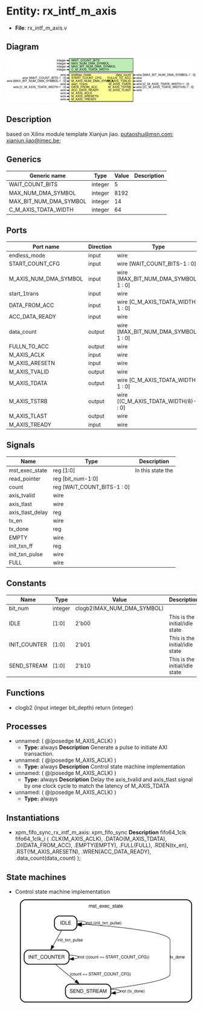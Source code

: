 # Entity: rx_intf_m_axis

- **File**: rx_intf_m_axis.v
## Diagram

![Diagram](rx_intf_m_axis.svg "Diagram")
## Description

 based on Xilinx module template
 Xianjun jiao. putaoshu@msn.com; xianjun.jiao@imec.be;

## Generics

| Generic name           | Type    | Value | Description |
| ---------------------- | ------- | ----- | ----------- |
| WAIT_COUNT_BITS        | integer | 5     |             |
| MAX_NUM_DMA_SYMBOL     | integer | 8192  |             |
| MAX_BIT_NUM_DMA_SYMBOL | integer | 14    |             |
| C_M_AXIS_TDATA_WIDTH   | integer | 64    |             |
## Ports

| Port name             | Direction | Type                                  | Description |
| --------------------- | --------- | ------------------------------------- | ----------- |
| endless_mode          | input     | wire                                  |             |
| START_COUNT_CFG       | input     | wire [WAIT_COUNT_BITS-1 : 0]          |             |
| M_AXIS_NUM_DMA_SYMBOL | input     | wire [MAX_BIT_NUM_DMA_SYMBOL-1 : 0]   |             |
| start_1trans          | input     | wire                                  |             |
| DATA_FROM_ACC         | input     | wire [C_M_AXIS_TDATA_WIDTH-1 : 0]     |             |
| ACC_DATA_READY        | input     | wire                                  |             |
| data_count            | output    | wire [MAX_BIT_NUM_DMA_SYMBOL-1 : 0]   |             |
| FULLN_TO_ACC          | output    | wire                                  |             |
| M_AXIS_ACLK           | input     | wire                                  |             |
| M_AXIS_ARESETN        | input     | wire                                  |             |
| M_AXIS_TVALID         | output    | wire                                  |             |
| M_AXIS_TDATA          | output    | wire [C_M_AXIS_TDATA_WIDTH-1 : 0]     |             |
| M_AXIS_TSTRB          | output    | wire [(C_M_AXIS_TDATA_WIDTH/8)-1 : 0] |             |
| M_AXIS_TLAST          | output    | wire                                  |             |
| M_AXIS_TREADY         | input     | wire                                  |             |
## Signals

| Name             | Type                        | Description                                   |
| ---------------- | --------------------------- | --------------------------------------------- |
| mst_exec_state   | reg [1:0]                   |  In this state the                            |
| read_pointer     | reg [bit_num-1:0]           |                                               |
| count            | reg [WAIT_COUNT_BITS-1 : 0] |                                               |
| axis_tvalid      | wire                        |                                               |
| axis_tlast       | wire                        |                                               |
| axis_tlast_delay | reg                         |                                               |
| tx_en            | wire                        |                                               |
| tx_done          | reg                         |                                               |
| EMPTY            | wire                        |                                               |
| init_txn_ff      | reg                         |                                               |
| init_txn_pulse   | wire                        |                                               |
| FULL             | wire                        |                                               |
## Constants

| Name         | Type    | Value                      | Description                     |
| ------------ | ------- | -------------------------- | ------------------------------- |
| bit_num      | integer | clogb2(MAX_NUM_DMA_SYMBOL) |                                 |
| IDLE         | [1:0]   | 2'b00                      | This is the initial/idle state  |
| INIT_COUNTER | [1:0]   | 2'b01                      | This is the initial/idle state  |
| SEND_STREAM  | [1:0]   | 2'b10                      | This is the initial/idle state  |
## Functions
- clogb2 <font id="function_arguments">(input integer bit_depth)</font> <font id="function_return">return (integer)</font>
## Processes
- unnamed: ( @(posedge M_AXIS_ACLK) )
  - **Type:** always
**Description**
Generate a pulse to initiate AXI transaction. 
- unnamed: ( @(posedge M_AXIS_ACLK) )
  - **Type:** always
**Description**
 Control state machine implementation                              
- unnamed: ( @(posedge M_AXIS_ACLK) )
  - **Type:** always
**Description**
 Delay the axis_tvalid and axis_tlast signal by one clock cycle                                to match the latency of M_AXIS_TDATA                                                         
- unnamed: ( @(posedge M_AXIS_ACLK) )
  - **Type:** always
## Instantiations

- xpm_fifo_sync_rx_intf_m_axis: xpm_fifo_sync
**Description**
 fifo64_1clk fifo64_1clk_i (
     .CLK(M_AXIS_ACLK),
     .DATAO(M_AXIS_TDATA),
     .DI(DATA_FROM_ACC),
     .EMPTY(EMPTY),
     .FULL(FULL),
     .RDEN(tx_en),
     .RST(!M_AXIS_ARESETN),
     .WREN(ACC_DATA_READY),
     .data_count(data_count)
 );

## State machines

- Control state machine implementation![Diagram_state_machine_0]( stm_rx_intf_m_axis_00.svg "Diagram")